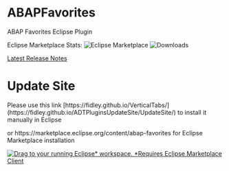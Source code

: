 # ABAPFavorites
ABAP Favorites Eclipse Plugin

Eclipse Marketplace Stats: ![Eclipse Marketplace](https://img.shields.io/eclipse-marketplace/favorites/abap-favorites)
![Downloads](https://img.shields.io/eclipse-marketplace/dt/abap-favorites)

[Latest Release Notes](https://fidley.github.io/ABAPFavorites/ABAP%20Favorites%20Release%20Notes/html/changelog/latestReleaseNotes.html)

<h1>Update Site</h1>
<p>Please use this link [https://fidley.github.io/VerticalTabs/](https://fidley.github.io/ADTPluginsUpdateSite/UpdateSite/) to install it manually in Eclipse</p>
<P>or https://marketplace.eclipse.org/content/abap-favorites for Eclipse Marketplace installation</P>

[![Drag to your running Eclipse* workspace. *Requires Eclipse Marketplace Client](https://marketplace.eclipse.org/sites/all/themes/solstice/public/images/marketplace/btn-install.svg) ](https://marketplace.eclipse.org/marketplace-client-intro?mpc_install=3522403)


